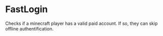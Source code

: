 # FastLogin
Checks if a minecraft player has a valid paid account. If so, they can skip offline authentification.
